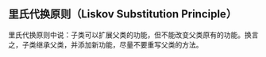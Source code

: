 ## 里氏代换原则（Liskov Substitution Principle）

里氏代换原则中说：子类可以扩展父类的功能，但不能改变父类原有的功能。换言之，子类继承父类，并添加新功能，尽量不要重写父类的方法。